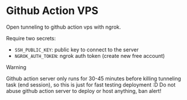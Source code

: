 # Github Action VPS

Open tunneling to github action vps with ngrok.

Require two secrets:

- `SSH_PUBLIC_KEY`: public key to connect to the server
- `NGROK_AUTH_TOKEN`: ngrok auth token (create new free account)

> [!WARNING]
> Github action server only runs for 30-45 minutes before killing tunneling task (end session), so this is just for fast testing
> deployment :D Do not abuse github action server to deploy or host anything, ban alert!
